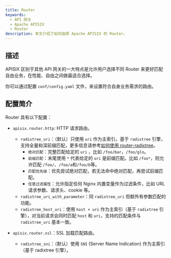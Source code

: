 ```yaml
---
title: Router
keywords:
  - API 网关
  - Apache APISIX
  - Router
description: 本文介绍了如何选择 Apache APISIX 的 Router。
---
```


<!--
#
# Licensed to the Apache Software Foundation (ASF) under one or more
# contributor license agreements.  See the NOTICE file distributed with
# this work for additional information regarding copyright ownership.
# The ASF licenses this file to You under the Apache License, Version 2.0
# (the "License"); you may not use this file except in compliance with
# the License.  You may obtain a copy of the License at
#
#     http://www.apache.org/licenses/LICENSE-2.0
#
# Unless required by applicable law or agreed to in writing, software
# distributed under the License is distributed on an "AS IS" BASIS,
# WITHOUT WARRANTIES OR CONDITIONS OF ANY KIND, either express or implied.
# See the License for the specific language governing permissions and
# limitations under the License.
#
-->

## 描述

APISIX 区别于其他 API 网关的一大特点是允许用户选择不同 Router 来更好匹配自由业务，在性能、自由之间做最适合选择。

你可以通过配置 `conf/config.yaml` 文件，来设置符合自身业务需求的路由。

## 配置简介

Router 具有以下配置：

- `apisix.router.http`: HTTP 请求路由。

  - `radixtree_uri`：（默认）只使用 `uri` 作为主索引。基于 `radixtree` 引擎，支持全量和深前缀匹配，更多信息请参考[如何使用 router-radixtree](../../../en/latest/router-radixtree.md)。
    - `绝对匹配`：完整匹配给定的 `uri` ，比如 `/foo/bar`，`/foo/glo`。
    - `前缀匹配`：末尾使用 `*` 代表给定的 `uri` 是前缀匹配。比如 `/foo*`，则允许匹配 `/foo/`、`/foo/a`和`/foo/b`等。
    - `匹配优先级`：优先尝试绝对匹配，若无法命中绝对匹配，再尝试前缀匹配。
    - `任意过滤属性`：允许指定任何 Nginx 内置变量作为过滤条件，比如 URL 请求参数、请求头、cookie 等。
  - `radixtree_uri_with_parameter`：同 `radixtree_uri` 但额外有参数匹配的功能。
  - `radixtree_host_uri`：使用 `host + uri` 作为主索引（基于 `radixtree` 引擎），对当前请求会同时匹配 `host` 和 `uri`，支持的匹配条件与 `radixtree_uri` 基本一致。

- `apisix.router.ssl`：SSL 加载匹配路由。
  - `radixtree_sni`：（默认）使用 `SNI` (Server Name Indication) 作为主索引（基于 radixtree 引擎）。
